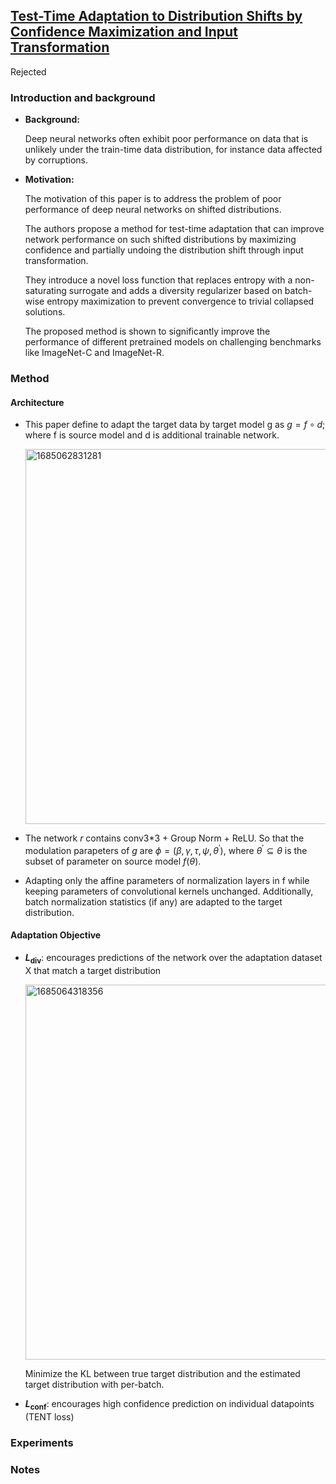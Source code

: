 ## [Test-Time Adaptation to Distribution Shifts by Confidence Maximization and Input Transformation](https://openreview.net/forum?id=GOfGGASIUkg)

Rejected

### Introduction and background
- **Background:**

  Deep neural networks often exhibit poor performance on data that is unlikely under the train-time data distribution, for instance data affected by corruptions.

- **Motivation:**

  The motivation of this paper is to address the problem of poor performance of deep neural networks on shifted distributions. 
  
  The authors propose a method for test-time adaptation that can improve network performance on such shifted distributions by maximizing confidence and partially undoing the distribution shift through input transformation. 
  
  They introduce a novel loss function that replaces entropy with a non-saturating surrogate and adds a diversity regularizer based on batch-wise entropy maximization to prevent convergence to trivial collapsed solutions. 
  
  The proposed method is shown to significantly improve the performance of different pretrained models on challenging benchmarks like ImageNet-C and ImageNet-R.

### Method
#### Architecture
- This paper define to adapt the target data by target model g as $g=f \circ d$; where f is source model and d is additional trainable network.

  <img width=600 alt="1685062831281" src="https://github.com/Jo-wang/Daily-Paper-Reading/assets/46414159/31486797-4dc2-449a-b6e1-1f19aaf92d8e">

- The network $r$ contains conv3*3 + Group Norm + ReLU. So that the modulation parapeters of $g$ are $\phi=\left(\beta, \gamma, \tau, \psi, \theta^{\prime}\right)$, where $\theta^{\prime} \subseteq \theta$ is the subset of parameter on source model $f(\theta)$. 

- Adapting only the affine parameters of normalization layers in f while keeping parameters of convolutional kernels unchanged. Additionally, batch normalization statistics (if any) are adapted to the target distribution.

#### Adaptation Objective
- **$L_{\text{div}}$**: encourages predictions of the network over the adaptation dataset X
that match a target distribution

  <img width=600 alt="1685064318356" src="https://github.com/Jo-wang/Daily-Paper-Reading/assets/46414159/be4a57e4-7cbd-449a-9e48-dd2273a75f8c">
  
  Minimize the KL between true target distribution and the estimated target distribution with per-batch.
- **$L_{\text{conf}}$**: encourages high confidence prediction on individual datapoints (TENT loss)
### Experiments

### Notes
